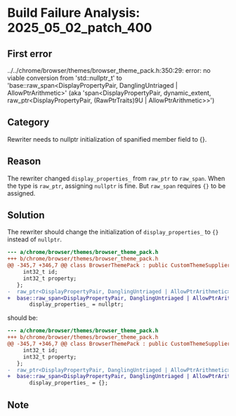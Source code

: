 # Build Failure Analysis: 2025_05_02_patch_400

## First error

../../chrome/browser/themes/browser_theme_pack.h:350:29: error: no viable conversion from 'std::nullptr_t' to 'base::raw_span<DisplayPropertyPair, DanglingUntriaged | AllowPtrArithmetic>' (aka 'span<DisplayPropertyPair, dynamic_extent, raw_ptr<DisplayPropertyPair, (RawPtrTraits)9U | AllowPtrArithmetic>>')

## Category
Rewriter needs to nullptr initialization of spanified member field to {}.

## Reason
The rewriter changed `display_properties_` from `raw_ptr` to `raw_span`. When the type is `raw_ptr`, assigning `nullptr` is fine. But `raw_span` requires `{}` to be assigned.

## Solution
The rewriter should change the initialization of `display_properties_` to `{}` instead of `nullptr`.
```diff
--- a/chrome/browser/themes/browser_theme_pack.h
+++ b/chrome/browser/themes/browser_theme_pack.h
@@ -345,7 +346,7 @@ class BrowserThemePack : public CustomThemeSupplier {
     int32_t id;
     int32_t property;
   };
-  raw_ptr<DisplayPropertyPair, DanglingUntriaged | AllowPtrArithmetic>
+  base::raw_span<DisplayPropertyPair, DanglingUntriaged | AllowPtrArithmetic>
       display_properties_ = nullptr;
```
should be:
```diff
--- a/chrome/browser/themes/browser_theme_pack.h
+++ b/chrome/browser/themes/browser_theme_pack.h
@@ -345,7 +346,7 @@ class BrowserThemePack : public CustomThemeSupplier {
     int32_t id;
     int32_t property;
   };
-  raw_ptr<DisplayPropertyPair, DanglingUntriaged | AllowPtrArithmetic>
+  base::raw_span<DisplayPropertyPair, DanglingUntriaged | AllowPtrArithmetic>
       display_properties_ = {};
```

## Note
